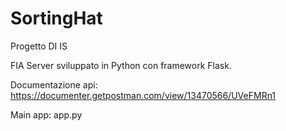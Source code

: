 # SortingHat
Progetto DI IS

FIA Server sviluppato in Python con framework Flask.

Documentazione api: https://documenter.getpostman.com/view/13470566/UVeFMRn1

Main app: app.py
